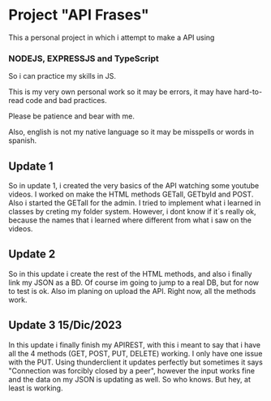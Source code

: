 # Project "API Frases"

This a personal project in which i attempt to make a API using 
### NODEJS, EXPRESSJS and TypeScript
So i can practice my skills in JS.

This is my very own personal work so it may be errors, it may have
hard-to-read code and bad practices.

Please be patience and bear with me.

Also, english is not my native language so it may be misspells or words
in spanish.

## Update 1
So in update 1, i created the very basics of the API watching some youtube videos.
I worked on make the HTML methods GETall, GETbyId and POST. Also i started the GETall for the admin.
I tried to implement what i learned in classes by creting my folder system. However, i dont know if it´s
really ok, because the names that i learned where different from what i saw on the videos.

## Update 2
So in this update i create the rest of the HTML methods, and also i finally link my JSON as a BD.
Of course im going to jump to a real DB, but for now to test is ok. Also im planing on upload the API.
Right now, all the methods work.

## Update 3 15/Dic/2023
In this update i finally finish my APIREST, with this i meant to say that i have all the 4 methods 
(GET, POST, PUT, DELETE) working. I only have one issue with the PUT. Using thunderclient it updates 
perfectly but sometimes it says "Connection was forcibly closed by a peer", however the input works fine and the data on my JSON is updating as well. So who knows. 
But hey, at least is working.